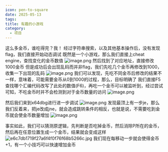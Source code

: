 ```yaml
---
icon: pen-to-square
date: 2025-05-13
tags: 
title: 有趣的小游戏
category:
  - 项目
---
```

这么多金币，谁吃得完？我！
经过字符串搜索，以及其他基本操作后，没有发现flag，我们直接开始动态调试
既然是一个小游戏，那么我们直接上cheat engine，查找变化的金币数值
![image.png](https://cdn.jsdelivr.net/gh/fakeppa/blog-img/20250513214814.png)
然后找到了对应地址，直接修改1000金币
但是成功后会出现乱码而并非flag，我们先吃几个金币再修改到1000，收集一下出现的乱码
![image.png](https://cdn.jsdelivr.net/gh/fakeppa/blog-img/20250513215011.png)
我们可以发现，先吃不同金币后修改的结果不一样，意味着，可能需要金币从0到1000的过程，那么，目标明确了
我们直接F5查找哪个汇编代码改写了此处的数值(F6)，再吃一个金币可以被监听到，经过尝试可知，不吃金币时并不会检测到对于金币数量的访问
![image.png](https://cdn.jsdelivr.net/gh/fakeppa/blog-img/20250513215318.png)

然后我们来到x64dbg进行进一步调试
![image.png](https://cdn.jsdelivr.net/gh/fakeppa/blog-img/20250513221454.png)
发现最顶上有一步je，那么我们反着来，把je改成jne，就会造成跳转条件的相反，也就是说，不需要吃到金币就会使金币数量增加
![image.png](https://cdn.jsdelivr.net/gh/fakeppa/blog-img/20250513222318.png)

事实如此，我们可以猜测原逻辑，先判断是否吃掉金币，然后消除P所在的金币，然后再在任意位置生成一个金币，结果就会变成这样
![e6c7db1719f27a6f4f0f76f68b5266c.jpg](https://cdn.jsdelivr.net/gh/fakeppa/blog-img/e6c7db1719f27a6f4f0f76f68b5266c.jpg)
我们现在每移动一步就会使得金币+1，有一个小技巧可以快速增加金币
